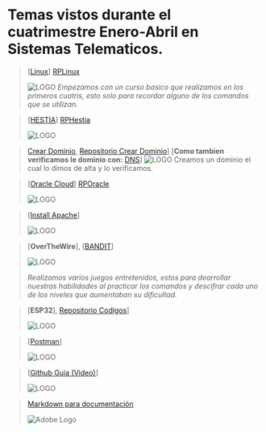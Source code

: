 # **Temas vistos durante el cuatrimestre Enero-Abril en Sistemas Telematicos.**

>[[Linux](https://www.netacad.com)] [RPLinux](https://github.com/dannixpz/RepositorioLinux)
> 
>![LOGO](https://cdn.pixabay.com/photo/2013/07/13/11/43/tux-158547_1280.png)
>*Empezamos con un curso basico que realizamos en los primeros cuatris, esto solo para recordar alguno de los comandos que se utilizan.*
>


>[[HESTIA](https://hestiacp.com/?authuser=0)] [RPHestia]()
> 
>![LOGO](https://avatars.githubusercontent.com/u/44101440?v=4)


>[Crear Dominio](https://www.youtube.com/playlist?list=PL-aSvPEYgSGij1bg9HvlLZAJahMNGunX7&authuser=0), [Repositorio Crear Dominio](https://github.com/Ale1203-gg/CREACIONDOMINIO.git)]
> [**Como tambien verificamos le dominio con:** [DNS](https://www.whatsmydns.net/?authuser=0)]
>![LOGO](https://www.whatsmydns.net/images/logo-og.png)
>Creamos un dominio el cual lo dimos de alta y lo verificamos.


>[[Oracle Cloud](https://signup.oraclecloud.com/?verify_email=eyJhbGciOiJIUzI1NiJ9.eyJjYXB0Y2hhSnd0VG9rZW4iOiIiLCJsYXN0TmFtZSI6IlBpemFubyIsImNvdW50cnkiOiJNWCIsInN1YiI6Im9jaS1zaWdudXAiLCJpc3MiOiJodHRwczpcL1wvc2lnbnVwLm9yYWNsZWNsb3VkLmNvbSIsInNlbGVjdGVkUHJvbW9JZCI6IjIwMzg5ODAiLCJ1c2VyU2Vzc2lvbklkIjoic2lnbnVwX2Q0MmQ2OTEyLTdlZTctNDI3NS04ZjBmLWM1YWRmMTUyY2U1NiIsIm9yYWNsZUVtcGxveWVlIjpmYWxzZSwiZmlyc3ROYW1lIjoiRGFuaWVsIiwicmVmZXJyZXIiOiIiLCJpc09wYXlPdXRhZ2UiOmZhbHNlLCJleHAiOjE3MzYyNzYwODAsImlhdCI6MTczNjI3NDI4MCwiZW1haWwiOiIzMjMwMzAwOTVAdXBqci5lZHUubXgifQ.kVf6uuaz_UP0UrbujUzNaLbUQRiHOVYkFi4hc8EF4Og)] [RPOracle](https://github.com/dannixpz/RPOracleCloud/tree/main)
> 
>![LOGO](https://www.tecnovait.com/wp-content/uploads/2023/11/oracle-servicio-cloud.png)


>[[Install Apache](https://docs.oracle.com/en-us/iaas/developer-tutorials/tutorials/apache-on-ubuntu/01oci-ubuntu-apache-summary.htm?authuser=0)]
> 
>![LOGO](https://miro.medium.com/v2/resize:fit:1100/format:webp/1*qxZTRH7HBpr0KZwHLhcKOQ.png)


>[**OverTheWire**], [[BANDIT](https://overthewire.org/wargames/bandit/?authuser=0)]
> 
>![LOGO](https://miro.medium.com/v2/resize:fit:520/1*qO7TM0hqCq9UjfHghAxyiA.jpeg)
>
>*Realizamos varios juegos entretenidos, estos para dearrollar nuestras habilidades al practicar los comandos y descifrar cada uno de los niveles que aumentaban su dificultad.* 


>[**ESP32**],  [Repositorio Codigos](https://github.com/dannixpz/ESP32Codigos)]
> 
>![LOGO](https://apmelectronica.com/wp-content/uploads/2023/10/nodemcu-esp-32s-kit-785305-1024x1024.webp)


>[[Postman](https://www.postman.com/)]
> 
>![LOGO](https://miro.medium.com/v2/resize:fit:1100/format:webp/1*ap0NRizcKwuX5gfzKqEk6Q.png)


>[[Github Guia (Video)](https://www.youtube.com/watch?v=vlCXdvcgiE0&authuser=0)]
> 
>![LOGO](https://upload.wikimedia.org/wikipedia/commons/thumb/c/c2/GitHub_Invertocat_Logo.svg/270px-GitHub_Invertocat_Logo.svg.png)


>[Markdown para documentación](https://experienceleague.adobe.com/es/docs/contributor/contributor-guide/writing-essentials/markdown?authuser=0)
>
>![Adobe Logo](https://experienceleague.adobe.com/es/docs/contributor/contributor-guide/writing-essentials/media_1d1c88151339386fa11614941e90e65ddbe4dd0bb.png?width=2000&format=webply&optimize=medium)





